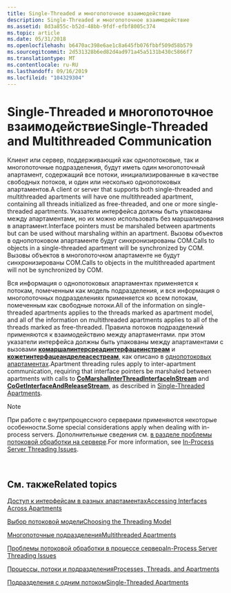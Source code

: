 ```yaml
---
title: Single-Threaded и многопоточное взаимодействие
description: Single-Threaded и многопоточное взаимодействие
ms.assetid: 8d3a855c-b52d-48bb-9fdf-efbf8005c374
ms.topic: article
ms.date: 05/31/2018
ms.openlocfilehash: b6470ac398e6ae1c8a645fb076fbbf509d58b579
ms.sourcegitcommit: 2d531328b6ed82d4ad971a45a5131b430c5866f7
ms.translationtype: MT
ms.contentlocale: ru-RU
ms.lasthandoff: 09/16/2019
ms.locfileid: "104329304"
---
```

# <a name="single-threaded-and-multithreaded-communication"></a><span data-ttu-id="cc09e-103">Single-Threaded и многопоточное взаимодействие</span><span class="sxs-lookup"><span data-stu-id="cc09e-103">Single-Threaded and Multithreaded Communication</span></span>

<span data-ttu-id="cc09e-104">Клиент или сервер, поддерживающий как однопотоковые, так и многопоточные подразделения, будут иметь один многопоточный апартамент, содержащий все потоки, инициализированные в качестве свободных потоков, и один или несколько однопотоковых апартаментов.</span><span class="sxs-lookup"><span data-stu-id="cc09e-104">A client or server that supports both single-threaded and multithreaded apartments will have one multithreaded apartment, containing all threads initialized as free-threaded, and one or more single-threaded apartments.</span></span> <span data-ttu-id="cc09e-105">Указатели интерфейса должны быть упакованы между апартаментами, но их можно использовать без маршалирования в апартамент.</span><span class="sxs-lookup"><span data-stu-id="cc09e-105">Interface pointers must be marshaled between apartments but can be used without marshaling within an apartment.</span></span> <span data-ttu-id="cc09e-106">Вызовы объектов в однопотоковом апартаменте будут синхронизированы COM.</span><span class="sxs-lookup"><span data-stu-id="cc09e-106">Calls to objects in a single-threaded apartment will be synchronized by COM.</span></span> <span data-ttu-id="cc09e-107">Вызовы объектов в многопоточном апартаменте не будут синхронизированы COM.</span><span class="sxs-lookup"><span data-stu-id="cc09e-107">Calls to objects in the multithreaded apartment will not be synchronized by COM.</span></span>

<span data-ttu-id="cc09e-108">Вся информация о однопотоковых апартаментах применяется к потокам, помеченным как модель подразделения, и вся информация о многопоточных подразделениях применяется ко всем потокам, помеченным как свободные потоки.</span><span class="sxs-lookup"><span data-stu-id="cc09e-108">All of the information on single-threaded apartments applies to the threads marked as apartment model, and all of the information on multithreaded apartments applies to all of the threads marked as free-threaded.</span></span> <span data-ttu-id="cc09e-109">Правила потоков подразделений применяются к взаимодействию между апартаментами. при этом указатели интерфейса должны быть упакованы между апартаментами с вызовами [**комаршалинтерсреадинтерфацеинстреам**](/windows/desktop/api/combaseapi/nf-combaseapi-comarshalinterthreadinterfaceinstream) и [**кожетинтерфацеандрелеасестреам**](/windows/desktop/api/combaseapi/nf-combaseapi-cogetinterfaceandreleasestream), как описано в [однопотоковых апартаментах](single-threaded-apartments.md).</span><span class="sxs-lookup"><span data-stu-id="cc09e-109">Apartment threading rules apply to inter-apartment communication, requiring that interface pointers be marshaled between apartments with calls to [**CoMarshalInterThreadInterfaceInStream**](/windows/desktop/api/combaseapi/nf-combaseapi-comarshalinterthreadinterfaceinstream) and [**CoGetInterfaceAndReleaseStream**](/windows/desktop/api/combaseapi/nf-combaseapi-cogetinterfaceandreleasestream), as described in [Single-Threaded Apartments](single-threaded-apartments.md).</span></span>

> [!Note]  
> <span data-ttu-id="cc09e-110">При работе с внутрипроцессного серверами применяются некоторые особенности.</span><span class="sxs-lookup"><span data-stu-id="cc09e-110">Some special considerations apply when dealing with in-process servers.</span></span> <span data-ttu-id="cc09e-111">Дополнительные сведения см. [в разделе проблемы потоковой обработки на сервере](in-process-server-threading-issues.md).</span><span class="sxs-lookup"><span data-stu-id="cc09e-111">For more information, see [In-Process Server Threading Issues](in-process-server-threading-issues.md).</span></span>

 

## <a name="related-topics"></a><span data-ttu-id="cc09e-112">См. также</span><span class="sxs-lookup"><span data-stu-id="cc09e-112">Related topics</span></span>

<dl> <dt>

[<span data-ttu-id="cc09e-113">Доступ к интерфейсам в разных апартаментах</span><span class="sxs-lookup"><span data-stu-id="cc09e-113">Accessing Interfaces Across Apartments</span></span>](accessing-interfaces-across-apartments.md)
</dt> <dt>

[<span data-ttu-id="cc09e-114">Выбор потоковой модели</span><span class="sxs-lookup"><span data-stu-id="cc09e-114">Choosing the Threading Model</span></span>](choosing-the-threading-model.md)
</dt> <dt>

[<span data-ttu-id="cc09e-115">Многопоточные подразделения</span><span class="sxs-lookup"><span data-stu-id="cc09e-115">Multithreaded Apartments</span></span>](multithreaded-apartments.md)
</dt> <dt>

[<span data-ttu-id="cc09e-116">Проблемы потоковой обработки в процессе сервера</span><span class="sxs-lookup"><span data-stu-id="cc09e-116">In-Process Server Threading Issues</span></span>](in-process-server-threading-issues.md)
</dt> <dt>

[<span data-ttu-id="cc09e-117">Процессы, потоки и подразделения</span><span class="sxs-lookup"><span data-stu-id="cc09e-117">Processes, Threads, and Apartments</span></span>](processes--threads--and-apartments.md)
</dt> <dt>

[<span data-ttu-id="cc09e-118">Подразделения с одним потоком</span><span class="sxs-lookup"><span data-stu-id="cc09e-118">Single-Threaded Apartments</span></span>](single-threaded-apartments.md)
</dt> </dl>

 

 




